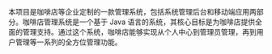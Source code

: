 本项目是咖啡店等企业定制的一款管理系统，包括系统管理后台和移动端应用两部分。咖啡店管理系统是一个基于 Java 语言的系统，其核心目标是为咖啡店提供全面的管理支持。通过这个系统，咖啡店能够实现从个人中心到管理员管理，再到用户管理等一系列的全方位管理功能。
